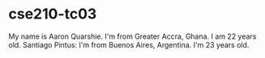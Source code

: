 # cse210-tc03
My name is Aaron Quarshie. I'm from Greater Accra, Ghana. I am 22 years old.
Santiago Pintus: I'm from Buenos Aires, Argentina. I'm 23 years old.

